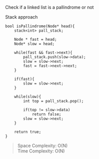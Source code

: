 Check if a linked list is a pallindrome or not

Stack approach

    bool isPallindrome(Node* head){
        stack<int> pall_stack;

        Node * fast = head;
        Node* slow = head;

        while(fast && fast->next){
            pall_stack.push(slow->data);
            slow = slow->next;
            fast = fast->next->next;
        }

        if(fast){
            slow = slow->next;
        }

        while(slow){
            int top = pall_stack.pop();

            if(top != slow->data)
                return false;
            slow = slow->next;
        }

        return true;
    }

> Space Complexity: O(N)   
> Time Complexity: O(N)
